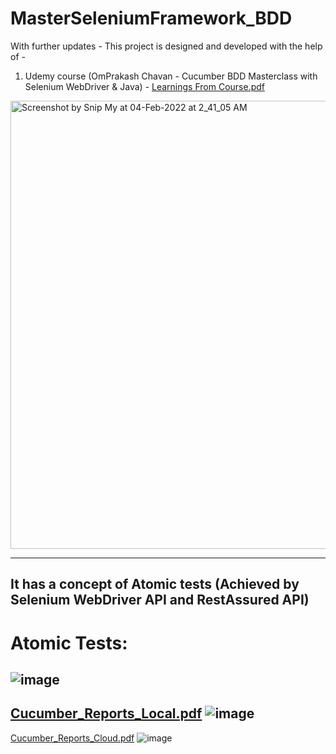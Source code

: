 # MasterSeleniumFramework_BDD
With further updates - This project is designed and developed with the help of -
1. Udemy course (OmPrakash Chavan - Cucumber BDD Masterclass with Selenium WebDriver & Java) - 
[Learnings From Course.pdf](https://github.com/rajatt95/MasterSeleniumFramework_BDD/files/7998307/Learnings.From.Course.pdf)

<img width="717" alt="Screenshot by Snip My at 04-Feb-2022 at 2_41_05 AM" src="https://user-images.githubusercontent.com/26399692/152430606-3a88d967-4ebd-4976-a601-c75f2477d79d.png">

------------------------------------------------------------
It has a concept of Atomic tests (Achieved by Selenium WebDriver API and RestAssured API)
------------------------------------------------------------
# Atomic Tests:
![image](https://user-images.githubusercontent.com/26399692/138962929-70094e77-ff3c-405e-95f8-c91c4e0912a6.png)
------------------------------------------------------------
[Cucumber_Reports_Local.pdf](https://github.com/rajatt95/MasterSeleniumFramework_BDD/files/7998343/Cucumber_Reports_Local.pdf)
![image](https://user-images.githubusercontent.com/26399692/152431537-75cab046-67a6-4387-a980-f3dc19031f5c.png)
------------------------------------------------------------
[Cucumber_Reports_Cloud.pdf](https://github.com/rajatt95/MasterSeleniumFramework_BDD/files/7998338/Cucumber_Reports_Cloud.pdf)
![image](https://user-images.githubusercontent.com/26399692/152431482-e010a8c0-25b8-425f-be92-83d0f9a52fb2.png)

